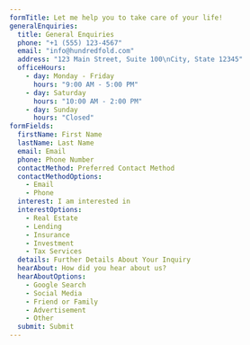 ```yaml
---
formTitle: Let me help you to take care of your life!
generalEnquiries:
  title: General Enquiries
  phone: "+1 (555) 123-4567"
  email: "info@hundredfold.com"
  address: "123 Main Street, Suite 100\nCity, State 12345"
  officeHours:
    - day: Monday - Friday
      hours: "9:00 AM - 5:00 PM"
    - day: Saturday
      hours: "10:00 AM - 2:00 PM"
    - day: Sunday
      hours: "Closed"
formFields:
  firstName: First Name
  lastName: Last Name
  email: Email
  phone: Phone Number
  contactMethod: Preferred Contact Method
  contactMethodOptions:
    - Email
    - Phone
  interest: I am interested in
  interestOptions:
    - Real Estate
    - Lending
    - Insurance
    - Investment
    - Tax Services
  details: Further Details About Your Inquiry
  hearAbout: How did you hear about us?
  hearAboutOptions:
    - Google Search
    - Social Media
    - Friend or Family
    - Advertisement
    - Other
  submit: Submit
---
```

